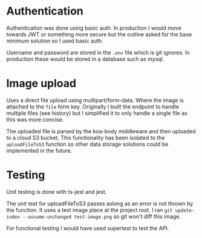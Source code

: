 # Authentication
Authentication was done using basic auth. In production I would move towards JWT or something more secure but the outline asked for the base minimum solution so I used basic auth.

Username and password are stored in the `.env` file which is git ignores. In production these would be stored in a database such as mysql.

# Image upload
Uses a direct file upload using multipart/form-data. Where the image is attached to the `file` form key. Originally I built the endpoint to handle multiple files (see history) but I simplified it to only handle a single file as this was more concise.

The uploaded file is parsed by the koa-body middleware and then uploaded to a cloud S3 bucket. This functionality has been isolated to the `uploadFileToS3` function so other data storage solutions could be implemented in the future.

# Testing
Unit testing is done with ts-jest and jest.

The unit test for uploadFileToS3 passes aslong as an error is not thrown by the function. It uses a test image place at the project root. I ran `git update-index --assume-unchanged test-image.png` so git won't diff this image.

For functional testing I would have used supertest to test the API.

